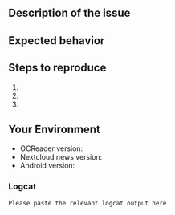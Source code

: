 ## Description of the issue
<!--- Describe the issue you encounter -->

## Expected behavior
<!--- Explain what should happen instead -->

## Steps to reproduce
<!--- Describe what steps lead to the issue  -->
1.
2.
3.

## Your Environment

* OCReader version:
* Nextcloud news version:
* Android version:

### Logcat
<!--- (Read http://www.makeuseof.com/tag/get-logcat-reporting-bugs-android/ if you are not sure how to get the logcat output.) -->

```
Please paste the relevant logcat output here
```
